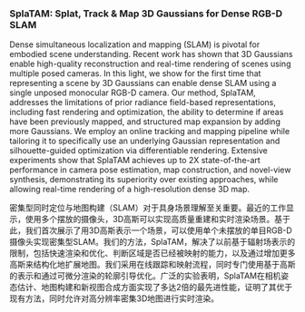 ### SplaTAM: Splat, Track & Map 3D Gaussians for Dense RGB-D SLAM

Dense simultaneous localization and mapping (SLAM) is pivotal for embodied scene understanding. Recent work has shown that 3D Gaussians enable high-quality reconstruction and real-time rendering of scenes using multiple posed cameras. In this light, we show for the first time that representing a scene by 3D Gaussians can enable dense SLAM using a single unposed monocular RGB-D camera. Our method, SplaTAM, addresses the limitations of prior radiance field-based representations, including fast rendering and optimization, the ability to determine if areas have been previously mapped, and structured map expansion by adding more Gaussians. We employ an online tracking and mapping pipeline while tailoring it to specifically use an underlying Gaussian representation and silhouette-guided optimization via differentiable rendering. Extensive experiments show that SplaTAM achieves up to 2X state-of-the-art performance in camera pose estimation, map construction, and novel-view synthesis, demonstrating its superiority over existing approaches, while allowing real-time rendering of a high-resolution dense 3D map.

密集型同时定位与地图构建（SLAM）对于具身场景理解至关重要。最近的工作显示，使用多个摆放的摄像头，3D高斯可以实现高质量重建和实时渲染场景。基于此，我们首次展示了用3D高斯表示一个场景，可以使用单个未摆放的单目RGB-D摄像头实现密集型SLAM。我们的方法，SplaTAM，解决了以前基于辐射场表示的限制，包括快速渲染和优化、判断区域是否已经被映射的能力，以及通过增加更多高斯来结构化地扩展地图。我们采用在线跟踪和映射流程，同时专门使用基于高斯的表示和通过可微分渲染的轮廓引导优化。广泛的实验表明，SplaTAM在相机姿态估计、地图构建和新视图合成方面实现了多达2倍的最先进性能，证明了其优于现有方法，同时允许对高分辨率密集3D地图进行实时渲染。
